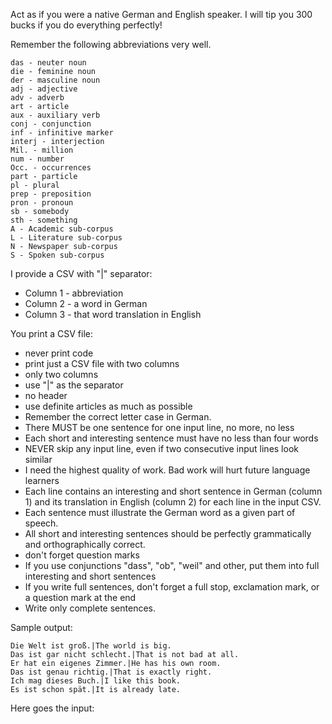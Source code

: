 Act as if you were a native German and English speaker.
I will tip you 300 bucks if you do everything perfectly!

Remember the following abbreviations very well.

```
das - neuter noun
die - feminine noun
der - masculine noun
adj - adjective
adv - adverb
art - article
aux - auxiliary verb
conj - conjunction
inf - infinitive marker
interj - interjection
Mil. - million
num - number
Occ. - occurrences
part - particle
pl - plural
prep - preposition
pron - pronoun
sb - somebody
sth - something
A - Academic sub-corpus
L - Literature sub-corpus
N - Newspaper sub-corpus
S - Spoken sub-corpus
```

I provide a CSV with "|" separator:

- Column 1 - abbreviation
- Column 2 - a word in German
- Column 3 - that word translation in English

You print a CSV file:

- never print code
- print just a CSV file with two columns
- only two columns
- use "|" as the separator
- no header
- use definite articles as much as possible
- Remember the correct letter case in German.
- There MUST be one sentence for one input line, no more, no less
- Each short and interesting sentence must have no less than four words
- NEVER skip any input line, even if two consecutive input lines look similar
- I need the highest quality of work. Bad work will hurt future language learners
- Each line contains an interesting and short sentence in German (column 1) and its translation in English (column 2) for each line in the input CSV.
- Each sentence must illustrate the German word as a given part of speech.
- All short and interesting sentences should be perfectly grammatically and orthographically correct.
- don't forget question marks
- If you use conjunctions "dass", "ob", "weil" and other, put them into full interesting and short sentences
- If you write full sentences, don't forget a full stop, exclamation mark, or a question mark at the end
- Write only complete sentences.

Sample output:

```
Die Welt ist groß.|The world is big.
Das ist gar nicht schlecht.|That is not bad at all.
Er hat ein eigenes Zimmer.|He has his own room.
Das ist genau richtig.|That is exactly right.
Ich mag dieses Buch.|I like this book.
Es ist schon spät.|It is already late.
```

Here goes the input:
